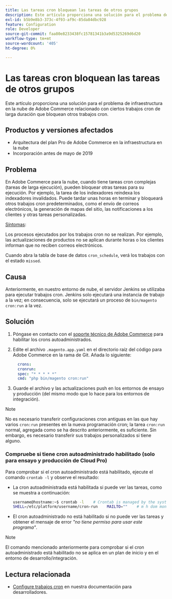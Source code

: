 ```yaml
---
title: Las tareas cron bloquean las tareas de otros grupos
description: Este artículo proporciona una solución para el problema de infraestructura en la nube de Adobe Commerce relacionado con ciertos trabajos cron de larga duración que bloquean otros trabajos cron.
exl-id: b5b9e8b3-373c-4f93-af9c-85da84dbc928
feature: Configuration
role: Developer
source-git-commit: faa80e8233438fc15781341b3a9d5325269d6d20
workflow-type: tm+mt
source-wordcount: '405'
ht-degree: 0%

---
```


# Las tareas cron bloquean las tareas de otros grupos

Este artículo proporciona una solución para el problema de infraestructura en la nube de Adobe Commerce relacionado con ciertos trabajos cron de larga duración que bloquean otros trabajos cron.

## Productos y versiones afectados

* Arquitectura del plan Pro de Adobe Commerce en la infraestructura en la nube
* Incorporación antes de mayo de 2019

## Problema

En Adobe Commerce para la nube, cuando tiene tareas cron complejas (tareas de larga ejecución), pueden bloquear otras tareas para su ejecución. Por ejemplo, la tarea de los indexadores reindexa los indexadores invalidados. Puede tardar unas horas en terminar y bloqueará otros trabajos cron predeterminados, como el envío de correos electrónicos, la generación de mapas del sitio, las notificaciones a los clientes y otras tareas personalizadas.

<u>Síntomas</u>:

Los procesos ejecutados por los trabajos cron no se realizan. Por ejemplo, las actualizaciones de productos no se aplican durante horas o los clientes informan que no reciben correos electrónicos.

Cuando abra la tabla de base de datos `cron_schedule`, verá los trabajos con el estado `missed`.

## Causa

Anteriormente, en nuestro entorno de nube, el servidor Jenkins se utilizaba para ejecutar trabajos cron. Jenkins solo ejecutará una instancia de trabajo a la vez; en consecuencia, solo se ejecutará un proceso de `bin/magento cron:run` a la vez.

## Solución

1. Póngase en contacto con el [soporte técnico de Adobe Commerce](/help/help-center-guide/help-center/magento-help-center-user-guide.md#submit-ticket) para habilitar los crons autoadministrados.
1. Edite el archivo `.magento.app.yaml` en el directorio raíz del código para Adobe Commerce en la rama de Git. Añada lo siguiente:

   ```yaml
     crons:
     cronrun:
     spec: "* * * * *"
     cmd: "php bin/magento cron:run"
   ```

1. Guarde el archivo y las actualizaciones push en los entornos de ensayo y producción (del mismo modo que lo hace para los entornos de integración).

>[!NOTE]
>
>No es necesario transferir configuraciones cron antiguas en las que hay varios `cron:run` presentes en la nueva programación cron; la tarea `cron:run` normal, agregada como se ha descrito anteriormente, es suficiente. Sin embargo, es necesario transferir sus trabajos personalizados si tiene alguno.

### Compruebe si tiene cron autoadministrado habilitado (solo para ensayo y producción de Cloud Pro)

Para comprobar si el cron autoadministrado está habilitado, ejecute el comando `crontab -l` y observe el resultado:

* La cron autoadministrada está habilitada si puede ver las tareas, como se muestra a continuación:

  ```bash
  username@hostname:~$ crontab -l    # Crontab is managed by the system, attempts to edit it directly will fail.
  SHELL=/etc/platform/username/cron-run    MAILTO=""    # m h dom mon dow job_name    * * * * * cronrun
  ```

* El cron autoadministrado no está habilitado si no puede ver las tareas y obtener el mensaje de error *&quot;no tiene permiso para usar este programa&quot;*.

>[!NOTE]
>
>El comando mencionado anteriormente para comprobar si el cron autoadministrado está habilitado no se aplica en un plan de inicio y en el entorno de desarrollo/integración.

## Lectura relacionada

* [Configure trabajos cron](https://experienceleague.adobe.com/en/docs/commerce-operations/configuration-guide/cli/configure-cron-jobs) en nuestra documentación para desarrolladores.
